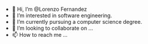 - 👋 Hi, I’m @Lorenzo Fernandez   
- 👀 I’m interested in software engineering.
- 🌱 I’m currently pursuing a computer science degree.
- 💞️ I’m looking to collaborate on ...
- 📫 How to reach me ...

<!---
Lorenzofernz/Lorenzofernz is a ✨ special ✨ repository because its `README.md` (this file) appears on your GitHub profile.
You can click the Preview link to take a look at your changes.
--->
